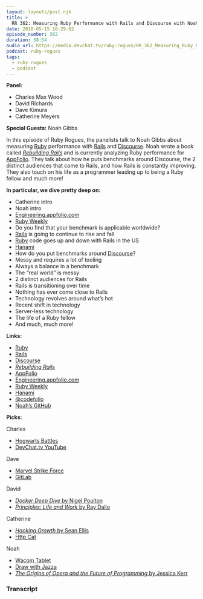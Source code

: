 ```yaml
---
layout: layouts/post.njk
title: >
  RR 362: Measuring Ruby Performance with Rails and Discourse with Noah Gibbs
date: 2018-05-15 18:29:02
episode_number: 362
duration: 58:54
audio_url: https://media.devchat.tv/ruby-rogues/RR_362_Measuring_Ruby_Performance_with_Rails_and_Discourse_with_Noah_Gibbs.mp3
podcast: ruby-rogues
tags:
  - ruby_rogues
  - podcast
---
```


**Panel:**

- Charles Max Wood
- David Richards
- Dave Kimura
- Catherine Meyers

**Special Guests:** Noah Gibbs

In this episode of Ruby Rogues, the panelists talk to Noah Gibbs about measuring [Ruby](https://www.ruby-lang.org/en/) performance with [Rails](https://rubyonrails.org/) and [Discourse](https://www.discourse.org/). Noah wrote a book called [_Rebuilding Rails_](http://rebuilding-rails.com/) and is currently analyzing Ruby performance for [AppFolio](https://www.appfolio.com/). They talk about how he puts benchmarks around Discourse, the 2 distinct audiences that come to Rails, and how Rails is constantly improving. They also touch on his life as a programmer leading up to being a Ruby fellow and much more!

**In particular, we dive pretty deep on:**

- Catherine intro
- Noah intro
- [Engineering.appfolio.com](http://engineering.appfolio.com/)
- [Ruby Weekly](https://rubyweekly.com/)
- Do you find that your benchmark is applicable worldwide?
- [Rails](https://rubyonrails.org/) is going to continue to rise and fall
- [Ruby](https://www.ruby-lang.org/en/) code goes up and down with Rails in the US
- [Hanami](http://hanamirb.org/)
- How do you put benchmarks around [Discourse](https://www.discourse.org/)?
- Messy and requires a lot of tooling
- Always a balance in a benchmark
- The “real world” is messy
- 2 distinct audiences for Rails
- Rails is transitioning over time
- Nothing has ever come close to Rails
- Technology revolves around what’s hot
- Recent shift in technology
- Server-less technology
- The life of a Ruby fellow
- And much, much more!

**Links:**

- [Ruby](https://www.ruby-lang.org/en/)
- [Rails](https://rubyonrails.org/)
- [Discourse](https://www.discourse.org/)
- [_Rebuilding Rails_](http://rebuilding-rails.com/)
- [AppFolio](https://www.appfolio.com/)
- [Engineering.appfolio.com](http://engineering.appfolio.com/)
- [Ruby Weekly](https://rubyweekly.com/)
- [Hanami](http://hanamirb.org/)
- [@codefolio](https://twitter.com/codefolio?ref_src=twsrc%255Egoogle%257Ctwcamp%255Eserp%257Ctwgr%255Eauthor)
- [Noah’s GitHub](https://github.com/noahgibbs)

**Picks:**

Charles

- [Hogwarts Battles](https://www.amazon.com/Potter-Hogwarts-Battle-Cooperative-Building/dp/B01EIKRP0K)
- [DevChat.tv YouTube](https://www.youtube.com/c/devchattv)

Dave

- [Marvel Strike Force](https://marvelstrikeforce.com/en/)
- [GitLab](https://about.gitlab.com/)

David

- [_Docker Deep Dive_ by Nigel Poulton](https://www.amazon.com/Docker-Deep-Dive-Nigel-Poulton-ebook/dp/B01LXWQUFF/ref=mt_kindle?_encoding=UTF8&me=)
- [_Principles: Life and Work_ by Ray Dalio](https://www.amazon.com/Principles-Life-Work-Ray-Dalio/dp/1501124021)

Catherine

- [_Hacking Growth_ by Sean Ellis](https://www.amazon.com/Hacking-Growth-Fastest-Growing-Companies-Breakout/dp/045149721X)
- [Http Cat](https://http.cat/)

Noah

- [Wacom Tablet](https://us-store.wacom.com/)
- [Draw with Jazza](https://www.youtube.com/user/DrawWithJazza)
- [_The Origins of Opera and the Future of Programming_ by Jessica Kerr](https://the-composition.com/the-origins-of-opera-and-the-future-of-programming-bcdaf8fbe960)

### Transcript

